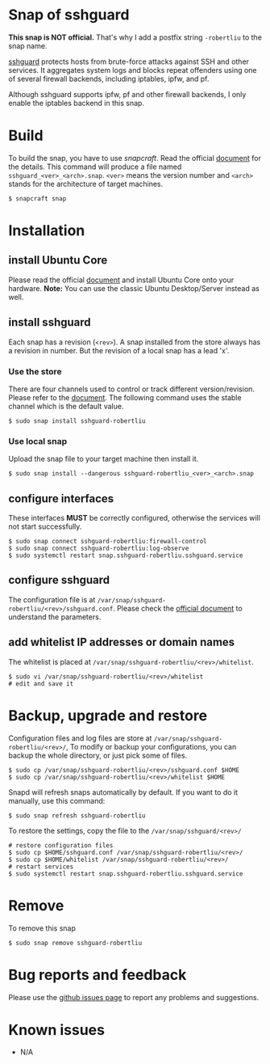 # Snap of sshguard

**This snap is NOT official.** That's why I add a postfix string `-robertliu` to the snap name.

[sshguard](https://www.sshguard.net/) protects hosts from brute-force attacks against SSH and other services. It aggregates system logs and blocks repeat offenders using one of several firewall backends, including iptables, ipfw, and pf.

Although sshguard supports ipfw, pf and other firewall backends, I only enable the iptables backend in this snap.

# Build

To build the snap, you have to use *snapcraft*. Read the official [document](http://snapcraft.io/docs/build-snaps/) for the details. This command will produce a file named `sshguard_<ver>_<arch>.snap`. `<ver>` means the version number and `<arch>` stands for the architecture of target machines.

````
$ snapcraft snap
````

# Installation

## install Ubuntu Core

Please read the official [document](https://developer.ubuntu.com/core/get-started) and install Ubuntu Core onto your hardware.
**Note:** You can use the classic Ubuntu Desktop/Server instead as well.

## install sshguard

Each snap has a revision (`<rev>`). A snap installed from the store always has a revision in number. But the revision of a local snap has a lead 'x'.

### Use the store

There are four channels used to control or track different version/revision. Please refer to the [document](https://docs.snapcraft.io/reference/channels). The following command uses the stable channel which is the default value.

````
$ sudo snap install sshguard-robertliu
````

### Use local snap

Upload the snap file to your target machine then install it.

````
$ sudo snap install --dangerous sshguard-robertliu_<ver>_<arch>.snap
````

## configure interfaces

These interfaces **MUST** be correctly configured, otherwise the services will not start successfully.

````
$ sudo snap connect sshguard-robertliu:firewall-control
$ sudo snap connect sshguard-robertliu:log-observe
$ sudo systemctl restart snap.sshguard-robertliu.sshguard.service
````

## configure sshguard

The configuration file is at `/var/snap/sshguard-robertliu/<rev>/sshguard.conf`.
Please check the [official document](https://www.sshguard.net/docs/) to understand the parameters.

## add whitelist IP addresses or domain names

The whitelist is placed at `/var/snap/sshguard-robertliu/<rev>/whitelist`.

````
$ sudo vi /var/snap/sshguard-robertliu/<rev>/whitelist
# edit and save it
````

# Backup, upgrade and restore

Configuration files and log files are store at `/var/snap/sshguard-robertliu/<rev>/`, To modify or backup your configurations, you can backup the whole directory, or just pick some of files.
````
$ sudo cp /var/snap/sshguard-robertliu/<rev>/sshguard.conf $HOME
$ sudo cp /var/snap/sshguard-robertliu/<rev>/whitelist $HOME
````

Snapd will refresh snaps automatically by default. If you want to do it manually, use this command:
````
$ sudo snap refresh sshguard-robertliu
````

To restore the settings, copy the file to the `/var/snap/sshguard/<rev>/`
````
# restore configuration files
$ sudo cp $HOME/sshguard.conf /var/snap/sshguard-robertliu/<rev>/
$ sudo cp $HOME/whitelist /var/snap/sshguard-robertliu/<rev>/
# restart services
$ sudo systemctl restart snap.sshguard-robertliu.sshguard.service
````

# Remove

To remove this snap

````
$ sudo snap remove sshguard-robertliu
````

# Bug reports and feedback

Please use the [github issues page](https://github.com/tsunghanliu/sshguard.snap/issues) to report any problems and suggestions.

# Known issues

* N/A

